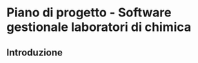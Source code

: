 # Piano di progetto - Software gestionale laboratori di chimica

## Introduzione


<!--stackedit_data:
eyJoaXN0b3J5IjpbMTc0NTY4NDQ2OF19
-->